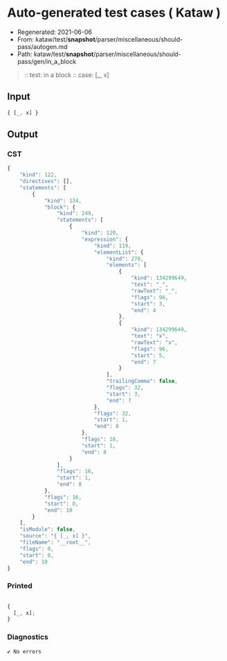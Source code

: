 # Auto-generated test cases ( Kataw )
- Regenerated: 2021-06-06
- From: kataw/test/__snapshot__/parser/miscellaneous/should-pass/autogen.md
- Path: kataw/test/__snapshot__/parser/miscellaneous/should-pass/gen/in_a_block
> :: test: in a block
> :: case: [_, x]
## Input

`````js
{ [_, x] }
`````
## Output

### CST

```javascript
{
    "kind": 122,
    "directives": [],
    "statements": [
        {
            "kind": 124,
            "block": {
                "kind": 249,
                "statements": [
                    {
                        "kind": 120,
                        "expression": {
                            "kind": 119,
                            "elementList": {
                                "kind": 270,
                                "elements": [
                                    {
                                        "kind": 134299649,
                                        "text": "_",
                                        "rawText": "_",
                                        "flags": 96,
                                        "start": 3,
                                        "end": 4
                                    },
                                    {
                                        "kind": 134299649,
                                        "text": "x",
                                        "rawText": "x",
                                        "flags": 96,
                                        "start": 5,
                                        "end": 7
                                    }
                                ],
                                "trailingComma": false,
                                "flags": 32,
                                "start": 3,
                                "end": 7
                            },
                            "flags": 32,
                            "start": 1,
                            "end": 8
                        },
                        "flags": 16,
                        "start": 1,
                        "end": 8
                    }
                ],
                "flags": 16,
                "start": 1,
                "end": 8
            },
            "flags": 16,
            "start": 0,
            "end": 10
        }
    ],
    "isModule": false,
    "source": "{ [_, x] }",
    "fileName": "__root__",
    "flags": 0,
    "start": 0,
    "end": 10
}
```

### Printed

```javascript

{
  [_, x];
}
```

### Diagnostics

```javascript
✔ No errors
```

